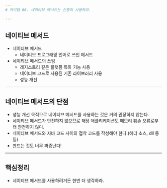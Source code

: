 ```yaml
---
# 아이템 66. 네이티브 메서드는 신중히 사용하라.

---
```

## 네이티브 메서드
- 네이티브 메서드
	- 네이티브 프로그래밍 언어로 쓰인 메서드
- 네이티브 메서드의 쓰임
	- 레지스트리 같은 플랫폼 특화 기능 사용
	- 네이티브 코드로 사용된 기존 라이브러리 사용
	- 성능 개선

---
## 네이티브 메서드의 단점
- 성능 개선 목적으로 네이티브 메서드를 사용하는 것은 거의 권장하지 않는다.
- 네이티브 메서드가 안전하지 않으므로 해당 애플리케이션도 메모리 훼손 오류로부터 안전하지 않다.
- 네이티브 메서드와 자바 코드 사이의 접착 코드를 작성해야 한다.(헤더 소스, dll 등등)
- 만드는 것도 너무 짜증난다!

---
## 핵심정리
- 네이티브 메서드를 사용하려거든 한번 더 생각하라.